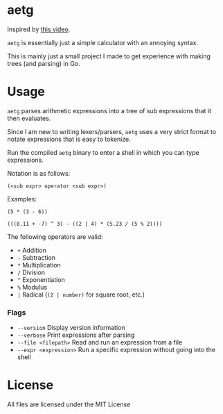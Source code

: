 # aetg

Inspired by [this video](https://www.youtube.com/watch?v=7tCNu4CnjVc).

`aetg` is essentially just a simple calculator with an annoying syntax.

This is mainly just a small project I made to get experience with making trees (and parsing) in Go.

# Usage
`aetg` parses arithmetic expressions into a tree of sub expressions that it then evaluates.

Since I am new to writing lexers/parsers, `aetg` uses a very strict format to notate expressions that is easy to tokenize.

Run the compiled `aetg` binary to enter a shell in which you can type expressions.

Notation is as follows:

`(<sub expr> operator <sub expr>)`

Examples:

`(5 * (3 - 6))`

`(((8.11 + -7) ^ 3) - ((2 | 4) * (5.23 / (5 % 2))))`

The following operators are valid:
* `+` Addition
* `-` Subtraction
* `*` Multiplication
* `/` Division
* `^` Exponentiation
* `%` Modulus
* `|` Radical (`(2 | number)` for square root, etc.)

### Flags
* `--version` Display version information
* `--verbose` Print expressions after parsing
* `--file <filepath>` Read and run an expression from a file
* `--expr <expression>` Run a specific expression without going into the shell

# License
All files are licensed under the MIT License
